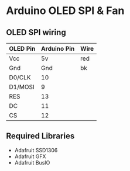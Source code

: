 # Arduino OLED SPI & Fan

## OLED SPI wiring
| OLED Pin | Arduino Pin | Wire |
| ----------- | ----------- | ----------- |
| Vcc | 5v | red |
| Gnd | Gnd | bk |
| D0/CLK | 10 | |
| D1/MOSI | 9 | |
| RES | 13 | |
| DC | 11 | |
| CS | 12 | |

## Required Libraries
- Adafruit SSD1306
- Adafruit GFX
- Adafruit BusIO
